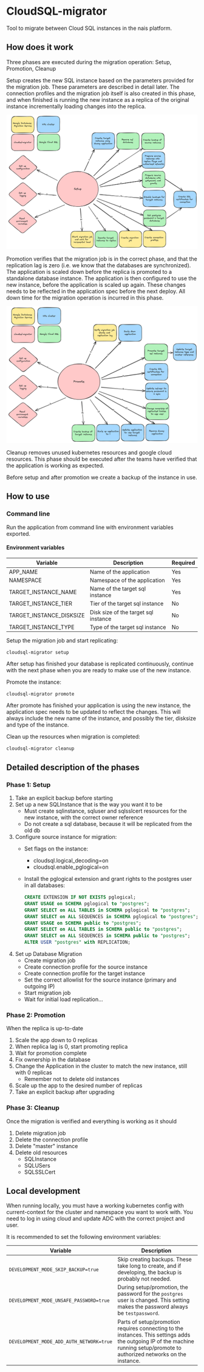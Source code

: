 CloudSQL-migrator
=================

Tool to migrate between Cloud SQL instances in the nais platform.

## How does it work

Three phases are executed during the migration operation: Setup, Promotion, Cleanup

Setup creates the new SQL instance based on the parameters provided for the migration job. These parameters are described in detail later.
The connection profiles and the migration job itself is also created in this phase, and when finished is running the new instance as a replica of
the original instance incrementally loading changes into the replica.

![setup phase](img/cloudsql-migrator-setup.png "Setup phase")

Promotion verifies that the migration job is in the correct phase, and that the replication lag is zero (i.e. we know that the databases are synchronized). 
The application is scaled down before the replica is promoted to a standalone database instance. The application is then configured to use the new instance, 
before the application is scaled up again. These changes needs to be reflected in the application spec before the next deploy.
All down time for the migration operation is incurred in this phase.

![promote phase](img/cloudsql-migrator-promote.png "Promote phase")

Cleanup removes unused kubernetes resources and google cloud resources. This phase should be executed after the teams have verified that the application
is working as expected.

Before setup and after promotion we create a backup of the instance in use.


## How to use

### Command line

Run the application from command line with environment variables exported. 

#### Environment variables
| Variable                 | Description                          | Required |
|--------------------------|--------------------------------------|----------|
| APP_NAME                 | Name of the application              | Yes      |
| NAMESPACE                | Namespace of the application         | Yes      |
| TARGET_INSTANCE_NAME     | Name of the target sql instance      | Yes      |
| TARGET_INSTANCE_TIER     | Tier of the target sql instance      | No       |
| TARGET_INSTANCE_DISKSIZE | Disk size of the target sql instance | No       |
| TARGET_INSTANCE_TYPE     | Type of the target sql instance      | No       |

Setup the migration job and start replicating:
```shell
cloudsql-migrator setup 
```
After setup has finished your database is replicated continuously, continue with the next phase when 
you are ready to make use of the new instance.

Promote the instance:
```shell
cloudsql-migrator promote
```
After promote has finished your application is using the new instance, the application spec needs to be updated to reflect the changes.
This will always include the new name of the instance, and possibly the tier, disksize and type of the instance.


Clean up the resources when migration is completed:
```shell
cloudsql-migrator cleanup
```

## Detailed description of the phases

### Phase 1: Setup

1. Take an explicit backup before starting
2. Set up a new SQLInstance that is the way you want it to be
   - Must create sqlinstance, sqluser and sqlsslcert resources for the new instance, with the correct owner reference
   - Do not create a sql database, because it will be replicated from the old db
3. Configure source instance for migration:
   - Set flags on the instance:
     - cloudsql.logical_decoding=on
     - cloudsql.enable_pglogical=on
   - Install the pglogical extension and grant rights to the postgres user in all databases:
    
     ```sql
     CREATE EXTENSION IF NOT EXISTS pglogical;
     GRANT USAGE on SCHEMA pglogical to "postgres";
     GRANT SELECT on ALL TABLES in SCHEMA pglogical to "postgres";
     GRANT SELECT on ALL SEQUENCES in SCHEMA pglogical to "postgres";
     GRANT USAGE on SCHEMA public to "postgres";
     GRANT SELECT on ALL TABLES in SCHEMA public to "postgres";
     GRANT SELECT on ALL SEQUENCES in SCHEMA public to "postgres";
     ALTER USER "postgres" with REPLICATION;
     ```
4. Set up Database Migration
   - Create migration job
   - Create connection profile for the source instance
   - Create connection profile for the target instance
   - Set the correct allowlist for the source instance (primary and outgoing IP)
   - Start migration job
   - Wait for initial load replication...

### Phase 2: Promotion

When the replica is up-to-date

1. Scale the app down to 0 replicas
2. When replica lag is 0, start promoting replica
3. Wait for promotion complete
4. Fix ownership in the database
5. Change the Application in the cluster to match the new instance, still with 0 replicas
   - Remember not to delete old instances
6. Scale up the app to the desired number of replicas
7. Take an explicit backup after upgrading

### Phase 3: Cleanup

Once the migration is verified and everything is working as it should

1. Delete migration job
2. Delete the connection profile
3. Delete "master" instance
4. Delete old resources
   - SQLInstance
   - SQLUSers
   - SQLSSLCert

## Local development

When running locally, you must have a working kubernetes config with current-context for the cluster and namespace you want to work with.
You need to log in using cloud and update ADC with the correct project and user.

It is recommended to set the following environment variables:

| Variable                                 | Description                                                                                                                                                                    |
|------------------------------------------|--------------------------------------------------------------------------------------------------------------------------------------------------------------------------------|
| `DEVELOPMENT_MODE_SKIP_BACKUP=true`      | Skip creating backups. These take long to create, and if developing, the backup is probably not needed.                                                                        |
| `DEVELOPMENT_MODE_UNSAFE_PASSWORD=true`  | During setup/promotion, the password for the `postgres` user is changed. This setting makes the password always be `testpassword`.                                             |
| `DEVELOPMENT_MODE_ADD_AUTH_NETWORK=true` | Parts of setup/promotion requires connecting to the instances. This settings adds the outgoing IP of the machine running setup/promote to authorized networks on the instance. |
